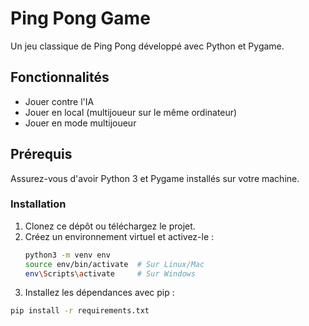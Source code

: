 # Ping Pong Game

Un jeu classique de Ping Pong développé avec Python et Pygame.

## Fonctionnalités

- Jouer contre l'IA
- Jouer en local (multijoueur sur le même ordinateur)
- Jouer en mode multijoueur

## Prérequis

Assurez-vous d'avoir Python 3 et Pygame installés sur votre machine.

### Installation

1. Clonez ce dépôt ou téléchargez le projet.
2. Créez un environnement virtuel et activez-le :
   ```bash
   python3 -m venv env
   source env/bin/activate  # Sur Linux/Mac
   env\Scripts\activate     # Sur Windows

3. Installez les dépendances avec pip :
  ```bash
  pip install -r requirements.txt




